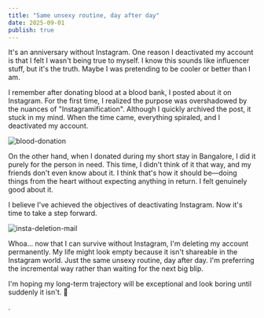 ```yaml
---
title: "Same unsexy routine, day after day"
date: 2025-09-01
publish: true
---
```


It's an anniversary without Instagram. One reason I deactivated my account is that I felt I wasn't being true to myself. I know this sounds like influencer stuff, but it's the truth. Maybe I was pretending to be cooler or better than I am.

I remember after donating blood at a blood bank, I posted about it on Instagram. For the first time, I realized the purpose was overshadowed by the nuances of "Instagramification". Although I quickly archived the post, it stuck in my mind. When the time came, everything spiraled, and I deactivated my account.

![blood-donation](/public/img/blr-plasma-donation.png)

On the other hand, when I donated during my short stay in Bangalore, I did it purely for the person in need. This time, I didn't think of it that way, and my friends don't even know about it. I think that's how it should be—doing things from the heart without expecting anything in return. I felt genuinely good about it.

I believe I've achieved the objectives of deactivating Instagram. Now it's time to take a step forward.

![insta-deletion-mail](/public/img/insta-deletion-mail.jpg)

Whoa... now that I can survive without Instagram, I'm deleting my account permanently. My life might look empty because it isn't shareable in the Instagram world. Just the same unsexy routine, day after day. I'm preferring the incremental way rather than waiting for the next big blip.

I'm hoping my long-term trajectory will be exceptional and look boring until suddenly it isn't. 🤞

.
